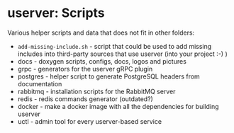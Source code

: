 # userver: Scripts

Various helper scripts and data that does not fit in other folders:

* `add-missing-include.sh` - script that could be used to add missing includes into third-party sources that use userver (into your project :-) )
* docs - doxygen scripts, configs, docs, logos and pictures
* grpc - generators for the userver gRPC plugin
* postgres - helper script to generate PostgreSQL headers from documentation
* rabbitmq - installation scripts for the RabbitMQ server
* redis - redis commands generator (outdated?)
* docker - make a docker image with all the dependencies for building userver
* uctl - admin tool for every userver-based service
